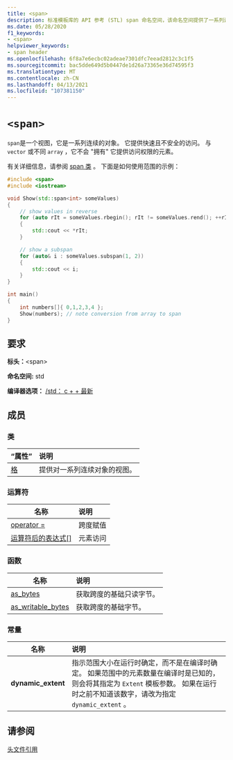 ```yaml
---
title: <span>
description: 标准模板库的 API 参考 (STL) span 命名空间，该命名空间提供了一系列连续的对象。
ms.date: 05/28/2020
f1_keywords:
- <span>
helpviewer_keywords:
- span header
ms.openlocfilehash: 6f8a7e6ecbc02adeae7301dfc7eead2812c3c1f5
ms.sourcegitcommit: bac5dde649d5b0447de1d26a73365e36d74595f3
ms.translationtype: MT
ms.contentlocale: zh-CN
ms.lasthandoff: 04/13/2021
ms.locfileid: "107381150"
---
```

# `<span>`

`span`是一个视图，它是一系列连续的对象。 它提供快速且不安全的访问。 与 `vector` 或不同 `array` ，它不会 "拥有" 它提供访问权限的元素。

有关详细信息，请参阅 [span 类](span-class.md) 。 下面是如何使用范围的示例：

```cpp
#include <span>
#include <iostream>

void Show(std::span<int> someValues)
{
    // show values in reverse
    for (auto rIt = someValues.rbegin(); rIt != someValues.rend(); ++rIt)
    {
        std::cout << *rIt;
    }

    // show a subspan
    for (auto& i : someValues.subspan(1, 2))
    {
        std::cout << i;
    }
}

int main()
{
    int numbers[]{ 0,1,2,3,4 };
    Show(numbers); // note conversion from array to span
}
```

## <a name="requirements"></a>要求

**标头：**\<span>

**命名空间:** std

**编译器选项：** [/std： c + + 最新](../build/reference/std-specify-language-standard-version.md)

## <a name="members"></a>成员

### <a name="classes"></a>类

|“属性”|说明|
|-|:-|
|[格](span-class.md)| 提供对一系列连续对象的视图。 |

### <a name="operators"></a>运算符

|名称|说明|
|-|:-|
|[operator =](span-class.md#op_eq)| 跨度赋值 |
|[运算符后的表达式\[\]](span-class.md#op_at)| 元素访问 |

### <a name="functions"></a>函数

|名称|说明|
|-|:-|
| [as_bytes](span-functions.md#as_bytes)| 获取跨度的基础只读字节。 |
| [as_writable_bytes](span-functions.md#as_writable_bytes) | 获取跨度的基础字节。 |

### <a name="constants"></a>常量

|名称|说明|
|-|:-|
| **dynamic_extent** | 指示范围大小在运行时确定，而不是在编译时确定。 如果范围中的元素数量在编译时是已知的，则会将其指定为 `Extent` 模板参数。 如果在运行时之前不知道该数字，请改为指定 `dynamic_extent` 。 |

## <a name="see-also"></a>请参阅

[头文件引用](../standard-library/cpp-standard-library-header-files.md)
